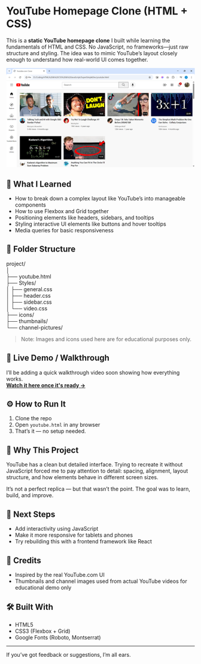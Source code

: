 # YouTube Homepage Clone (HTML + CSS)

This is a **static YouTube homepage clone** I built while learning the fundamentals of HTML and CSS. No JavaScript, no frameworks—just raw structure and styling. The idea was to mimic YouTube’s layout closely enough to understand how real-world UI comes together.

![Youtube Clone Screenshot](screenshot.png)

## 🌱 What I Learned

- How to break down a complex layout like YouTube’s into manageable components
- How to use Flexbox and Grid together
- Positioning elements like headers, sidebars, and tooltips
- Styling interactive UI elements like buttons and hover tooltips
- Media queries for basic responsiveness

## 📁 Folder Structure

project/<br>
│<br>
├── youtube.html<br>
├── Styles/<br>
│ ├── general.css<br>
│ ├── header.css<br>
│ ├── sidebar.css<br>
│ └── video.css<br>
├── icons/<br>
├── thumbnails/<br>
└── channel-pictures/<br>

> Note: Images and icons used here are for educational purposes only.

## 🎥 Live Demo / Walkthrough

I’ll be adding a quick walkthrough video soon showing how everything works.  
**[Watch it here once it's ready →](#)**

## ⚙️ How to Run It

1. Clone the repo
2. Open `youtube.html` in any browser
3. That’s it — no setup needed.

## 💬 Why This Project

YouTube has a clean but detailed interface. Trying to recreate it without JavaScript forced me to pay attention to detail: spacing, alignment, layout structure, and how elements behave in different screen sizes.

It’s not a perfect replica — but that wasn’t the point. The goal was to learn, build, and improve.

## 🧠 Next Steps

- Add interactivity using JavaScript
- Make it more responsive for tablets and phones
- Try rebuilding this with a frontend framework like React

## 📌 Credits

- Inspired by the real YouTube.com UI
- Thumbnails and channel images used from actual YouTube videos for educational demo only

## 🛠 Built With

- HTML5
- CSS3 (Flexbox + Grid)
- Google Fonts (Roboto, Montserrat)

---

If you’ve got feedback or suggestions, I’m all ears.

